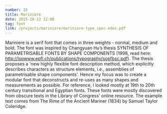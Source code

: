 ```yaml
---
number: 15
title: Mariniere
date: 2015-10-12 12:00
tag: font
link: /projects/mariniere/mariniere-type_spec-edes.pdf
---
```


Mariniere is a serif font that comes in three weights - normal, medium and bold. The font was inspired by Changyuan Hu’s thesis SYNTHESIS OF PARAMETRISABLE FONTS BY SHAPE COMPONENTS (1998, read here: http://lspwww.epfl.ch/publications/typography/sopfbsc.pdf). The thesis proposes a 'new highly flexible font description method, which explicitly describes characters as structure elements, i.e., assemblies of parametrisable shape components'. Hence my focus was to create a modular font that deconstructs and re-uses as many shapes and measurements as possible. For reference, I looked mostly at 19th to 20th century transitional and Egyptian fonts. These fonts were mostly discovered from obscure texts in the Library of Congress’ online resource. The example text comes from The Rime of the Ancient Mariner (1834) by Samuel Taylor Coleridge.